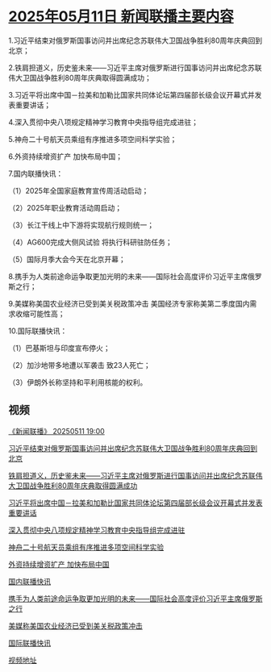 # [2025年05月11日 新闻联播主要内容](https://tv.cctv.com/lm/xwlb/day/20250511.shtml)

1.习近平结束对俄罗斯国事访问并出席纪念苏联伟大卫国战争胜利80周年庆典回到北京；

2.铁肩担道义，历史鉴未来——习近平主席对俄罗斯进行国事访问并出席纪念苏联伟大卫国战争胜利80周年庆典取得圆满成功；

3.习近平将出席中国－拉美和加勒比国家共同体论坛第四届部长级会议开幕式并发表重要讲话；

4.深入贯彻中央八项规定精神学习教育中央指导组完成进驻；

5.神舟二十号航天员乘组有序推进多项空间科学实验；

6.外资持续增资扩产 加快布局中国；

7.国内联播快讯：

（1）2025年全国家庭教育宣传周活动启动；

（2）2025年职业教育活动周启动；

（3）长江干线上中下游将实现航行规则统一；

（4）AG600完成大侧风试验 将执行科研驻防任务；

（5）国际月季大会今天在北京开幕；

8.携手为人类前途命运争取更加光明的未来——国际社会高度评价习近平主席俄罗斯之行；

9.美媒称美国农业经济已受到美关税政策冲击 美国经济专家称美第二季度国内需求收缩可能性高；

10.国际联播快讯：

（1）巴基斯坦与印度宣布停火；

（2）加沙地带多地遭以军袭击 致23人死亡；

（3）伊朗外长称坚持和平利用核能的权利。

## 视频

[《新闻联播》 20250511 19:00](https://tv.cctv.com/2025/05/11/VIDEz33xyqwfawG8lDIeZ4K5250511.shtml)

[习近平结束对俄罗斯国事访问并出席纪念苏联伟大卫国战争胜利80周年庆典回到北京](https://tv.cctv.com/2025/05/11/VIDEj7IW0G3PaKhFgd3HD0T9250511.shtml)

[铁肩担道义，历史鉴未来——习近平主席对俄罗斯进行国事访问并出席纪念苏联伟大卫国战争胜利80周年庆典取得圆满成功](https://tv.cctv.com/2025/05/11/VIDEuwJULwtNRdlEnILXNYPV250511.shtml)

[习近平将出席中国－拉美和加勒比国家共同体论坛第四届部长级会议开幕式并发表重要讲话](https://tv.cctv.com/2025/05/11/VIDEnFar4p72TnNSEjMwoUMR250511.shtml)

[深入贯彻中央八项规定精神学习教育中央指导组完成进驻](https://tv.cctv.com/2025/05/11/VIDE1qtuUfCkVaHyfd3g1MaS250511.shtml)

[神舟二十号航天员乘组有序推进多项空间科学实验](https://tv.cctv.com/2025/05/11/VIDEn4elmmlWT6znF2Kc6RAi250511.shtml)

[外资持续增资扩产 加快布局中国](https://tv.cctv.com/2025/05/11/VIDESFPgbiiWutfSinevNCz3250511.shtml)

[国内联播快讯](https://tv.cctv.com/2025/05/11/VIDEGwhnNQ9uKSRsZzLUn36P250511.shtml)

[携手为人类前途命运争取更加光明的未来——国际社会高度评价习近平主席俄罗斯之行](https://tv.cctv.com/2025/05/11/VIDE4kdR2B35Z8TuGTrMiKeA250511.shtml)

[美媒称美国农业经济已受到美关税政策冲击](https://tv.cctv.com/2025/05/11/VIDEp3rJaYTf6aGpT3yG5Rws250511.shtml)

[国际联播快讯](https://tv.cctv.com/2025/05/11/VIDETVLeU4CDwOFbcpFpSLI2250511.shtml)

[视频地址](https://tv.cctv.com/lm/xwlb/day/20250511.shtml) 


